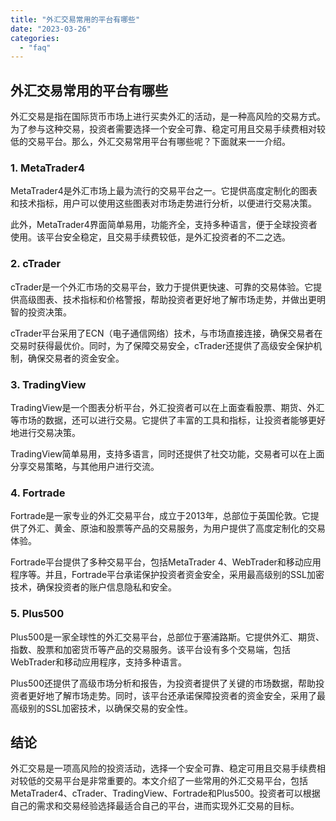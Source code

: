 ```yaml
---
title: "外汇交易常用的平台有哪些"
date: "2023-03-26"
categories: 
  - "faq"
---
```


## 外汇交易常用的平台有哪些

外汇交易是指在国际货币市场上进行买卖外汇的活动，是一种高风险的交易方式。为了参与这种交易，投资者需要选择一个安全可靠、稳定可用且交易手续费相对较低的交易平台。那么，外汇交易常用平台有哪些呢？下面就来一一介绍。

### 1\. MetaTrader4

MetaTrader4是外汇市场上最为流行的交易平台之一。它提供高度定制化的图表和技术指标，用户可以使用这些图表对市场走势进行分析，以便进行交易决策。

此外，MetaTrader4界面简单易用，功能齐全，支持多种语言，便于全球投资者使用。该平台安全稳定，且交易手续费较低，是外汇投资者的不二之选。

### 2\. cTrader

cTrader是一个外汇市场的交易平台，致力于提供更快速、可靠的交易体验。它提供高级图表、技术指标和价格警报，帮助投资者更好地了解市场走势，并做出更明智的投资决策。

cTrader平台采用了ECN（电子通信网络）技术，与市场直接连接，确保交易者在交易时获得最优价。同时，为了保障交易安全，cTrader还提供了高级安全保护机制，确保交易者的资金安全。

### 3\. TradingView

TradingView是一个图表分析平台，外汇投资者可以在上面查看股票、期货、外汇等市场的数据，还可以进行交易。它提供了丰富的工具和指标，让投资者能够更好地进行交易决策。

TradingView简单易用，支持多语言，同时还提供了社交功能，交易者可以在上面分享交易策略，与其他用户进行交流。

### 4\. Fortrade

Fortrade是一家专业的外汇交易平台，成立于2013年，总部位于英国伦敦。它提供了外汇、黄金、原油和股票等产品的交易服务，为用户提供了高度定制化的交易体验。

Fortrade平台提供了多种交易平台，包括MetaTrader 4、WebTrader和移动应用程序等。并且，Fortrade平台承诺保护投资者资金安全，采用最高级别的SSL加密技术，确保投资者的账户信息隐私和安全。

### 5\. Plus500

Plus500是一家全球性的外汇交易平台，总部位于塞浦路斯。它提供外汇、期货、指数、股票和加密货币等产品的交易服务。该平台设有多个交易端，包括WebTrader和移动应用程序，支持多种语言。

Plus500还提供了高级市场分析和报告，为投资者提供了关键的市场数据，帮助投资者更好地了解市场走势。同时，该平台还承诺保障投资者的资金安全，采用了最高级别的SSL加密技术，以确保交易的安全性。

## 结论

外汇交易是一项高风险的投资活动，选择一个安全可靠、稳定可用且交易手续费相对较低的交易平台是非常重要的。本文介绍了一些常用的外汇交易平台，包括MetaTrader4、cTrader、TradingView、Fortrade和Plus500。投资者可以根据自己的需求和交易经验选择最适合自己的平台，进而实现外汇交易的目标。
